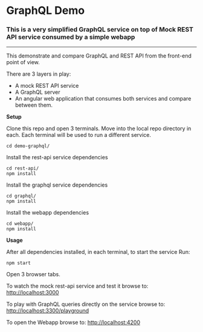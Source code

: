 # GraphQL Demo

### This is a very simplified GraphQL service on top of Mock REST API service consumed by a simple webapp
----------------------------------------------------

This demonstrate and compare GraphQL and REST API from the front-end point of view.

There are 3 layers in play:
- A mock REST API service
- A GraphQL server
- An angular web application that consumes both services and compare between them.


**Setup**

Clone this repo and open 3 terminals. Move into the local repo directory in each. Each terminal will be used to run a different service.
```
cd demo-graphql/
```

Install the rest-api service dependencies
```
cd rest-api/
npm install
```

Install the graphql service dependencies
```
cd graphql/
npm install
```

Install the webapp dependencies
```
cd webapp/
npm install
```

**Usage**

After all dependencies installed, in each terminal, to start the service Run:
```
npm start
```

Open 3 browser tabs.

To watch the mock rest-api service and test it browse to:
<http://localhost:3000>

To play with GraphQL queries directly on the service browse to:
<http://localhost:3300/playground>

To open the Webapp browse to:
<http://localhost:4200>



